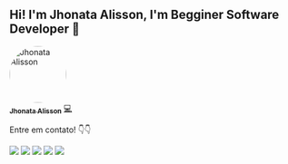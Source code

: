 
## Hi! I'm Jhonata Alisson, I'm Begginer Software Developer 🤔

<a href="https://www.linkedin.com/in/jhonata-alisson-0678591a3/">
 <img style="border-radius: 50%;" src="https://avatars.githubusercontent.com/JhonataAlisson" width="100px;" alt="Jhonata Alisson"/>
 <br />
 <sub><b>Jhonata Alisson</b></sub></a> <a href="https://www.linkedin.com/in/jhonata-alisson-0678591a3/" title="Linkedin Jhonata">💻</a>


Entre em contato! 👇👇 </br>

<div>
  <a href="https://www.facebook.com/jhonata.alisson" target="_blank"><img src="https://img.shields.io/badge/Facebook-1877F2?style=for-the-badge&logo=facebook&logoColor=white" target="_blank"></a>
  <a href="https://www.instagram.com/alissonjohn_/" target="_blank"><img src="https://img.shields.io/badge/-Instagram-b80750?style=for-the-badge&logo=instagram&logoColor=white" target="_blank"></a>
  <a href = "mailto:jhoon.alisson@gmail.com"><img src="https://img.shields.io/badge/-Gmail-e83f25?style=for-the-badge&logo=gmail&logoColor=white" target="_blank"></a>
  <a href="https://www.linkedin.com/in/jhonata-alisson-0678591a3/" target="_blank"><img src="https://img.shields.io/badge/-LinkedIn-0a66c2?style=for-the-badge&logo=linkedin&logoColor=white" target="_blank"></a> 
    <a href="https://api.whatsapp.com/send?phone=559299010611" target="_blank"><img src="https://img.shields.io/badge/WhatsApp-0aad47?style=for-the-badge&logo=whatsapp&logoColor=white" target="_blank"></a> 
</div>
